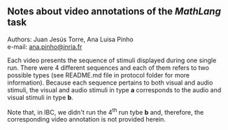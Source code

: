 ## Notes about video annotations of the *MathLang* task  

Authors: Juan Jesús Torre, Ana Luisa Pinho  
e-mail: ana.pinho@inria.fr

Each video presents the sequence of stimuli displayed during one single run. There were 4 different sequences and each of them refers to two possible types (see README.md file in protocol folder for more information). Because each sequence pertains to both visual and audio stimuli, the visual and audio stimuli in type **a** corresponds to the audio and visual stimuli in type **b**.

Note that, in IBC, we didn't run the 4<sup>th</sup> run tybe **b** and, therefore, the corresponding video annotation is not provided herein.
